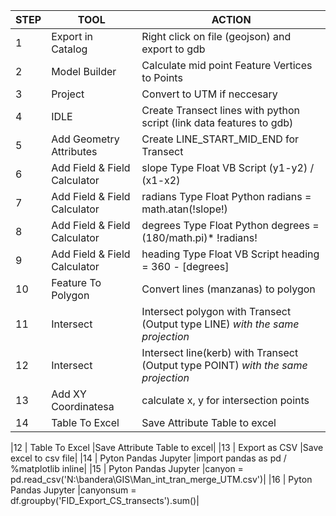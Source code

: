 | STEP| TOOL          | ACTION  |
| ----|---------------|---------|
| 1   | Export in Catalog | Right click on file (geojson) and export to gdb|
| 2   | Model Builder | Calculate mid point Feature Vertices to Points|
| 3   | Project | Convert to UTM if neccesary
| 4   | IDLE |Create Transect lines with python script (link data features to gdb)|
| 5   | Add Geometry Attributes| Create LINE_START_MID_END for Transect|
| 6   | Add Field & Field Calculator| slope Type Float VB Script (y1-y2) / (x1-x2)|
| 7   | Add Field & Field Calculator| radians Type Float Python radians = math.atan(!slope!)|
| 8   | Add Field & Field Calculator| degrees Type Float Python degrees = (180/math.pi)* !radians!|
| 9   | Add Field & Field Calculator| heading Type Float VB Script heading = 360 - [degrees]|
|10   | Feature To Polygon| Convert lines (manzanas) to polygon|
|11   | Intersect |Intersect polygon with Transect (Output type LINE) *with the same projection*|
|12   | Intersect |Intersect line(kerb) with Transect (Output type POINT) *with the same projection*|
|13   | Add XY Coordinatesa | calculate x, y for intersection points|
|14   | Table To Excel |Save Attribute Table to excel|



|12   | Table To Excel |Save Attribute Table to excel|
|13   | Export as CSV |Save excel to csv file|
|14   | Pyton Pandas Jupyter |import pandas as pd / %matplotlib inline|
|15   | Pyton Pandas Jupyter |canyon = pd.read_csv('N:\\bandera\GIS\Man_int_tran_merge_UTM.csv')|
|16   | Pyton Pandas Jupyter |canyonsum = df.groupby('FID_Export_CS_transects').sum()|
